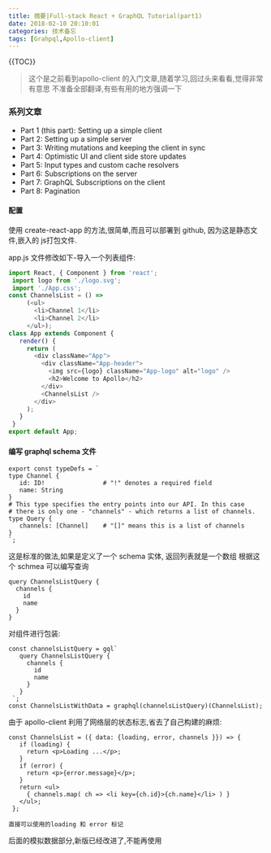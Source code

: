 ```yaml
---
title: 摘要|Full-stack React + GraphQL Tutorial(part1)
date: 2018-02-10 20:10:01
categories: 技术备忘
tags: [Grahpql,Apollo-client]
---
```


{{TOC}}
>这个是之前看到apollo-client 的入门文章,随着学习,回过头来看看,觉得非常有意思
 不准备全部翻译,有些有用的地方强调一下
### 系列文章
- Part 1 (this part): Setting up a simple client
- Part 2: Setting up a simple server
- Part 3: Writing mutations and keeping the client in sync
- Part 4: Optimistic UI and client side store updates
- Part 5: Input types and custom cache resolvers
- Part 6: Subscriptions on the server
- Part 7: GraphQL Subscriptions on the client
- Part 8: Pagination
####  配置
使用 create-react-app 的方法,很简单,而且可以部署到 github, 因为这是静态文件,嵌入的 js打包文件. 

app.js 文件修改如下-导入一个列表组件:
```js
import React, { Component } from 'react';
 import logo from './logo.svg';
 import './App.css';
const ChannelsList = () =>
     (<ul>
       <li>Channel 1</li>
       <li>Channel 2</li>
     </ul>);
class App extends Component {
   render() {
     return (
       <div className="App">
         <div className="App-header">
           <img src={logo} className="App-logo" alt="logo" />
           <h2>Welcome to Apollo</h2>
         </div>
         <ChannelsList />
       </div>
     );
   }
 }
export default App;
```

#### 编写 graphql  schema 文件

```
export const typeDefs = `
type Channel {
   id: ID!                # "!" denotes a required field
   name: String
}
# This type specifies the entry points into our API. In this case
# there is only one - "channels" - which returns a list of channels.
type Query {
   channels: [Channel]    # "[]" means this is a list of channels
}
`;
```
这是标准的做法,如果是定义了一个 schema 实体, 返回列表就是一个数组
根据这个 schmea 可以编写查询

```
query ChannelsListQuery {
  channels {
    id
    name
  }
}
```

对组件进行包装:

```
const channelsListQuery = gql`
   query ChannelsListQuery {
     channels {
       id
       name
     }
   }
 `;
const ChannelsListWithData = graphql(channelsListQuery)(ChannelsList);
```

由于 apollo-client 利用了网络层的状态标志,省去了自己构建的麻烦:
```
const ChannelsList = ({ data: {loading, error, channels }}) => {
   if (loading) {
     return <p>Loading ...</p>;
   }
   if (error) {
     return <p>{error.message}</p>;
   }
   return <ul>
     { channels.map( ch => <li key={ch.id}>{ch.name}</li> ) }
   </ul>;
 };
```

`直接可以使用的loading 和 error 标记`


后面的模拟数据部分,新版已经改进了,不能再使用

 

